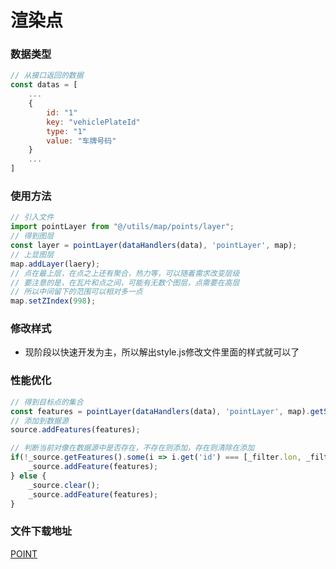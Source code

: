 # 渲染点

### 数据类型
```js
// 从接口返回的数据
const datas = [
	...
	{
		id: "1"
		key: "vehiclePlateId"
		type: "1"
		value: "车牌号码"
	}
	...
]
```

### 使用方法
```js
// 引入文件
import pointLayer from "@/utils/map/points/layer";  
// 得到图层
const layer = pointLayer(dataHandlers(data), 'pointLayer', map);  
// 上显图层
map.addLayer(laery);  
// 点在最上层，在点之上还有聚合，热力等，可以随着需求改变层级
// 要注意的是，在瓦片和点之间，可能有无数个图层，点需要在高层
// 所以中间留下的范围可以相对多一点
map.setZIndex(998); 
```

### 修改样式
- 现阶段以快速开发为主，所以解出style.js修改文件里面的样式就可以了

### 性能优化
```js
// 得到目标点的集合
const features = pointLayer(dataHandlers(data), 'pointLayer', map).getSource().getFeatures();
// 添加到数据源
source.addFeatures(features);

// 判断当前对像在数据源中是否存在，不存在则添加，存在则清除在添加
if(!_source.getFeatures().some(i => i.get('id') === [_filter.lon, _filter.lat].toString())) {
    _source.addFeature(features);
} else {
    _source.clear();
    _source.addFeature(features);
}
```

### 文件下载地址
[POINT](../../static/file/map/point/point.rar)